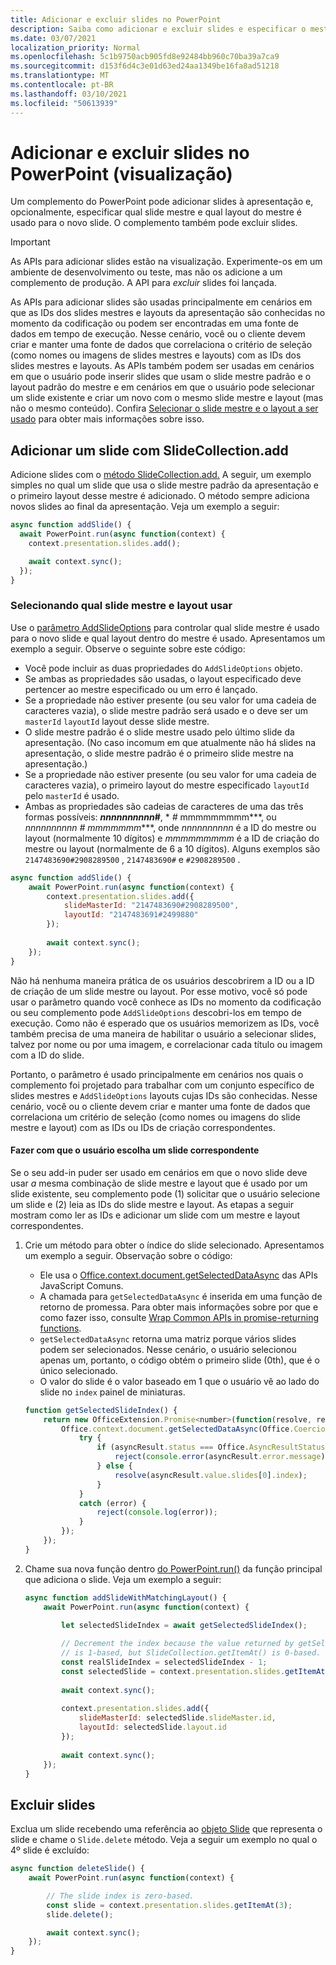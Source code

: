 ```yaml
---
title: Adicionar e excluir slides no PowerPoint
description: Saiba como adicionar e excluir slides e especificar o mestre e o layout de novos slides.
ms.date: 03/07/2021
localization_priority: Normal
ms.openlocfilehash: 5c1b9750acb905fd8e92484bb960c70ba39a7ca9
ms.sourcegitcommit: d153f6d4c3e01d63ed24aa1349be16fa8ad51218
ms.translationtype: MT
ms.contentlocale: pt-BR
ms.lasthandoff: 03/10/2021
ms.locfileid: "50613939"
---
```

# <a name="add-and-delete-slides-in-powerpoint-preview"></a>Adicionar e excluir slides no PowerPoint (visualização)

Um complemento do PowerPoint pode adicionar slides à apresentação e, opcionalmente, especificar qual slide mestre e qual layout do mestre é usado para o novo slide. O complemento também pode excluir slides.

> [!IMPORTANT]
> As APIs para adicionar slides estão na visualização. Experimente-os em um ambiente de desenvolvimento ou teste, mas não os adicione a um complemento de produção. A API para *excluir* slides foi lançada.

As APIs para adicionar slides são usadas principalmente em cenários em que as IDs dos slides mestres e layouts da apresentação são conhecidas no momento da codificação ou podem ser encontradas em uma fonte de dados em tempo de execução. Nesse cenário, você ou o cliente devem criar e manter uma fonte de dados que correlaciona o critério de seleção (como nomes ou imagens de slides mestres e layouts) com as IDs dos slides mestres e layouts. As APIs também podem ser usadas em cenários em que o usuário pode inserir slides que usam o slide mestre padrão e o layout padrão do mestre e em cenários em que o usuário pode selecionar um slide existente e criar um novo com o mesmo slide mestre e layout (mas não o mesmo conteúdo). Confira [Selecionar o slide mestre e o layout a ser usado](#selecting-which-slide-master-and-layout-to-use) para obter mais informações sobre isso.

## <a name="add-a-slide-with-slidecollectionadd"></a>Adicionar um slide com SlideCollection.add

Adicione slides com o [método SlideCollection.add.](/javascript/api/powerpoint/powerpoint.slidecollection#add_options_) A seguir, um exemplo simples no qual um slide que usa o slide mestre padrão da apresentação e o primeiro layout desse mestre é adicionado. O método sempre adiciona novos slides ao final da apresentação. Veja um exemplo a seguir:

```javascript
async function addSlide() {
  await PowerPoint.run(async function(context) {
    context.presentation.slides.add();

    await context.sync();
  });
}
```

### <a name="selecting-which-slide-master-and-layout-to-use"></a>Selecionando qual slide mestre e layout usar

Use o [parâmetro AddSlideOptions](/javascript/api/powerpoint/powerpoint.addslideoptions) para controlar qual slide mestre é usado para o novo slide e qual layout dentro do mestre é usado. Apresentamos um exemplo a seguir. Observe o seguinte sobre este código:

- Você pode incluir as duas propriedades do `AddSlideOptions` objeto.
- Se ambas as propriedades são usadas, o layout especificado deve pertencer ao mestre especificado ou um erro é lançado.
- Se a propriedade não estiver presente (ou seu valor for uma cadeia de caracteres vazia), o slide mestre padrão será usado e o deve ser um `masterId` `layoutId` layout desse slide mestre.
- O slide mestre padrão é o slide mestre usado pelo último slide da apresentação. (No caso incomum em que atualmente não há slides na apresentação, o slide mestre padrão é o primeiro slide mestre na apresentação.)
- Se a propriedade não estiver presente (ou seu valor for uma cadeia de caracteres vazia), o primeiro layout do mestre especificado `layoutId` pelo `masterId` é usado.
- Ambas as propriedades são cadeias de caracteres de uma das três formas possíveis: ***nnnnnnnnnn*#**, * *#* mmmmmmmmm***, ou **_nnnnnnnnnn_ #* mmmmmmm****, onde *nnnnnnnnnn* é a ID do mestre ou layout (normalmente 10 dígitos) e *mmmmmmmmm* é a ID de criação do mestre ou layout (normalmente de 6 a 10 dígitos). Alguns exemplos são `2147483690#2908289500` , `2147483690#` e `#2908289500` .

```javascript
async function addSlide() {
    await PowerPoint.run(async function(context) {
        context.presentation.slides.add({
            slideMasterId: "2147483690#2908289500",
            layoutId: "2147483691#2499880"
        });
    
        await context.sync();
    });
}
```

Não há nenhuma maneira prática de os usuários descobrirem a ID ou a ID de criação de um slide mestre ou layout. Por esse motivo, você só pode usar o parâmetro quando você conhece as IDs no momento da codificação ou seu complemento pode `AddSlideOptions` descobri-los em tempo de execução. Como não é esperado que os usuários memorizem as IDs, você também precisa de uma maneira de habilitar o usuário a selecionar slides, talvez por nome ou por uma imagem, e correlacionar cada título ou imagem com a ID do slide.

Portanto, o parâmetro é usado principalmente em cenários nos quais o complemento foi projetado para trabalhar com um conjunto específico de slides mestres e `AddSlideOptions` layouts cujas IDs são conhecidas. Nesse cenário, você ou o cliente devem criar e manter uma fonte de dados que correlaciona um critério de seleção (como nomes ou imagens do slide mestre e layout) com as IDs ou IDs de criação correspondentes.

#### <a name="have-the-user-choose-a-matching-slide"></a>Fazer com que o usuário escolha um slide correspondente

Se o seu add-in puder ser usado em cenários em que o novo slide deve usar *a* mesma combinação de slide mestre e layout que é usado por um slide existente, seu complemento pode (1) solicitar que o usuário selecione um slide e (2) leia as IDs do slide mestre e layout. As etapas a seguir mostram como ler as IDs e adicionar um slide com um mestre e layout correspondentes.

1. Crie um método para obter o índice do slide selecionado. Apresentamos um exemplo a seguir. Observação sobre o código:

    - Ele usa o [Office.context.document.getSelectedDataAsync](/javascript/api/office/office.document#getSelectedDataAsync_coercionType__callback_) das APIs JavaScript Comuns.
    - A chamada para `getSelectedDataAsync` é inserida em uma função de retorno de promessa. Para obter mais informações sobre por que e como fazer isso, consulte [Wrap Common APIs in promise-returning functions](../develop/asynchronous-programming-in-office-add-ins.md#wrap-common-apis-in-promise-returning-functions).
    - `getSelectedDataAsync` retorna uma matriz porque vários slides podem ser selecionados. Nesse cenário, o usuário selecionou apenas um, portanto, o código obtém o primeiro slide (0th), que é o único selecionado.
    - O valor do slide é o valor baseado em 1 que o usuário vê ao lado do slide no `index` painel de miniaturas.

    ```javascript
    function getSelectedSlideIndex() {
        return new OfficeExtension.Promise<number>(function(resolve, reject) {
            Office.context.document.getSelectedDataAsync(Office.CoercionType.SlideRange, function(asyncResult) {
                try {
                    if (asyncResult.status === Office.AsyncResultStatus.Failed) {
                        reject(console.error(asyncResult.error.message));
                    } else {
                        resolve(asyncResult.value.slides[0].index);
                    }
                } 
                catch (error) {
                    reject(console.log(error));
                }
            });
        });
    }
    ```

2. Chame sua nova função dentro [do PowerPoint.run()](/javascript/api/powerpoint#PowerPoint_run_batch_) da função principal que adiciona o slide. Veja um exemplo a seguir:

    ```javascript
    async function addSlideWithMatchingLayout() {
        await PowerPoint.run(async function(context) {
    
            let selectedSlideIndex = await getSelectedSlideIndex();
        
            // Decrement the index because the value returned by getSelectedSlideIndex()
            // is 1-based, but SlideCollection.getItemAt() is 0-based.
            const realSlideIndex = selectedSlideIndex - 1;
            const selectedSlide = context.presentation.slides.getItemAt(realSlideIndex).load("slideMaster/id, layout/id");
        
            await context.sync();
        
            context.presentation.slides.add({
                slideMasterId: selectedSlide.slideMaster.id,
                layoutId: selectedSlide.layout.id
            });
        
            await context.sync();
        });
    }
    ```

## <a name="delete-slides"></a>Excluir slides

Exclua um slide recebendo uma referência ao [objeto Slide](/javascript/api/powerpoint/powerpoint.slide) que representa o slide e chame o `Slide.delete` método. Veja a seguir um exemplo no qual o 4º slide é excluído:

```javascript
async function deleteSlide() {
    await PowerPoint.run(async function(context) {

        // The slide index is zero-based. 
        const slide = context.presentation.slides.getItemAt(3);
        slide.delete();

        await context.sync();
    });
}
```

